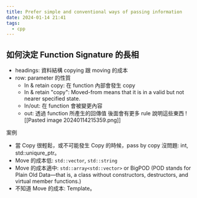 ```yaml
---
title: Prefer simple and conventional ways of passing information
date: 2024-01-14 21:41
tags:
  - cpp
---
```

## 如何決定 Function Signature 的長相

- headings: 資料結構 copying 跟 moving 的成本
- row: parameter 的性質
	- In & retain copy: 在 function 內部會發生 copy 
	- In & retain "copy": Moved-from means that it is in a valid but not nearer specified state.
	- In/out: 在 function 會被變更內容
	- out: 透過 function 所產生的回傳值
後面會有更多 rule 說明這些東西
![[Pasted image 20240114215359.png]]

案例
- 當 Copy 很輕鬆，或不可能發生 Copy 的時候，pass by copy 沒問題: int, std::uniqure_ptr。
- Move 的成本低: `std::vector`, `std::string`
- Move 的成本適中: `std::array<std::vector>` or BigPOD (POD stands for Plain Old Data—that is, a class without constructors, destructors, and virtual member functions.)
- 不知道 Move 的成本: Template。